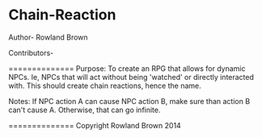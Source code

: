 <h1>Chain-Reaction</h1>
Author- Rowland Brown
<p>Contributors-</p>

==============
Purpose:
To create an RPG that allows for dynamic NPCs. Ie, NPCs that will act without being 'watched' or directly interacted with.
This should create chain reactions, hence the name.

Notes:
If NPC action A can cause NPC action B, make sure than action B can't cause A. Otherwise, that can go infinite.

==============
Copyright Rowland Brown 2014
